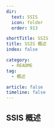 ```yaml
---
dir:
  text: SSIS
  icon: folder
  order: 913

shortTitle: SSIS
title: SSIS 概述
index: false

category: 
  - README
tag:
  - 概述

article: false
timeline: false
---
```


## SSIS 概述